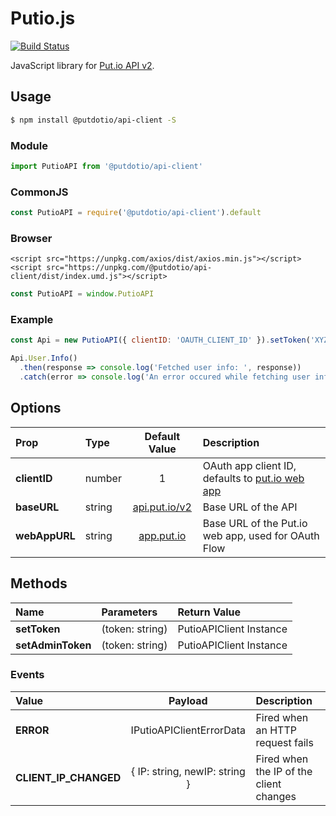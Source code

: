 # Putio.js

[![Build Status](https://travis-ci.org/putdotio/putio.js.svg?branch=master)](https://travis-ci.org/putdotio/putio.js)

JavaScript library for [Put.io API v2](https://api.put.io/v2).

## Usage
```bash
$ npm install @putdotio/api-client -S
```

### Module
```js
import PutioAPI from '@putdotio/api-client'
```

### CommonJS
```js
const PutioAPI = require('@putdotio/api-client').default
```

### Browser
```
<script src="https://unpkg.com/axios/dist/axios.min.js"></script>
<script src="https://unpkg.com/@putdotio/api-client/dist/index.umd.js"></script>
```
```js
const PutioAPI = window.PutioAPI
```

### Example
```js
const Api = new PutioAPI({ clientID: 'OAUTH_CLIENT_ID' }).setToken('XYZ')

Api.User.Info()
  .then(response => console.log('Fetched user info: ', response))
  .catch(error => console.log('An error occured while fetching user info: ', error))
```

## Options
| Prop | Type | Default Value | Description |
| :---- |:-------------|:----:| :------- |
| **clientID** | number | 1 | OAuth app client ID, defaults to [put.io web app](app.put.io) |
| **baseURL** | string | [api.put.io/v2](https://api.put.io/v2) | Base URL of the API |
| **webAppURL** | string | [app.put.io](https://put.io) | Base URL of the Put.io web app, used for OAuth Flow|

## Methods
| Name | Parameters | Return Value |
| :---- |:-------------|:-----|
| **setToken** | (token: string) | PutioAPIClient Instance |
| **setAdminToken** | (token: string) | PutioAPIClient Instance |

### Events
| Value | Payload |  Description |
| :---- |:-------------:| :------- |
| **ERROR** | IPutioAPIClientErrorData | Fired when an HTTP request fails |
| **CLIENT_IP_CHANGED** | { IP: string, newIP: string }| Fired when the IP of the client changes |
